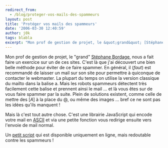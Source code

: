 ```yaml
---
redirect_from:
  - /blog/proteger-vos-mails-des-spammeurs
layout: post
title: 'Protéger vos mails des spammeurs'
date: '2006-03-30 12:40:59'
author: j0k
tags: blabla
excerpt: "Mon prof de gestion de projet, le &quot;grand&quot; [Stéphane Bordage](http://www.sbordage.com/), nous a fait faire un exercice sur un de ces sites. C'est là que j'ai découvert une bien belle méthode pour éviter de ce faire spammer.     \nEn général, il (*faut*) est recommandé de laisser un mail sur son site pour permettre à quiconque de contacter le      …"
---
```


Mon prof de gestion de projet, le &quot;grand&quot; [Stéphane Bordage](http://www.sbordage.com/), nous a fait faire un exercice sur un de ces sites. C'est là que j'ai découvert une bien belle méthode pour éviter de ce faire spammer.
En général, il (*faut*) est recommandé de laisser un mail sur son site pour permettre à quiconque de contacter le webmaster. La plupart du temps on utilise la version classique du mailto dans la balise a. Mais les robots spammeurs détectent très facilement cette balise et prennent ainsi le mail ... et là vous êtes sur de vous faire spammer par la suite. Plein de solutions existent, comme celle de mettre des [_A_] à la place du @, ou même des images ... bref ce ne sont pas les idées qu'ils manquent !

Mais là c'est tout autre chose. C'est une librairie JavaScript qui encode votre mail en [ASCII](http://fr.wikipedia.org/wiki/ASCII) et via une petite fonction vous redirige ensuite vers l'envoie de mail normal.

Un [petit script](http://www.jracademy.com/~jtucek/email/download.php) qui est disponible uniquement en ligne, mais redoutable contre les spammeurs !

